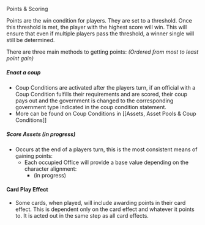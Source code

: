 Points & Scoring

Points are the win condition for players.  They are set to a threshold.  Once this threshold is met, the player with the highest score will win.  This will ensure that even if multiple players pass the threshold, a winner single will still be determined.


 There are three main methods to getting points:
*(Ordered from most to least point gain)*

##### Enact a coup
- Coup Conditions are activated after the players turn, if an official with a Coup Condition fulfills their requirements and are scored, their coup pays out and the government is changed to the corresponding government type indicated in the coup condition statement.
- More can be found on Coup Conditions in [[Assets, Asset Pools & Coup Conditions]]
##### Score Assets (in progress)
- Occurs at the end of a players turn, this is the most consistent means of gaining points:
	- Each occupied Office will provide a base value depending on the character alignment:
		- (in progress)

#### Card Play Effect
- Some cards, when played, will include awarding points in their card effect.  This is dependent only on the card effect and whatever it points to.  It is acted out in the same step as all card effects.

